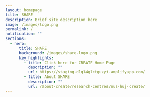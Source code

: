 ```yaml
---
layout: homepage
title: SHARE
description: Brief site description here
image: /images/logo.png
permalink: /
notification: ""
sections:
  - hero:
      title: SHARE
      background: /images/share-logo.png
      key_highlights:
        - title: Click here for CREATE Home Page
          description: ""
          url: https://staging.d1q14glctguzyi.amplifyapp.com/
        - title: About SHARE
          description: ""
          url: /about-create/research-centres/nus-huj-create/
---
```

